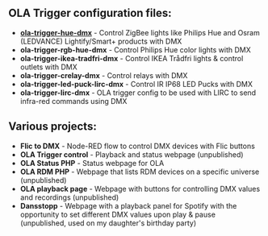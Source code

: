 ## OLA Trigger configuration files: 

* **[ola-trigger-hue-dmx](../ola-trigger-hue-dmx)** - Control ZigBee lights like Philips Hue and Osram (LEDVANCE) Lightify/Smart+ products with DMX
* **ola-trigger-rgb-hue-dmx** - Control Philips Hue color lights with DMX
* **ola-trigger-ikea-tradfri-dmx** - Control IKEA Trådfri lights & control outlets with DMX
* **ola-trigger-crelay-dmx** - Control relays with DMX
* **ola-trigger-led-puck-lirc-dmx** - Control IR IP68 LED Pucks with DMX
* **ola-trigger-lirc-dmx** - OLA trigger config to be used with LIRC to send infra-red commands using DMX

## Various projects:   

* **Flic to DMX** - Node-RED flow to control DMX devices with Flic buttons
* **OLA Trigger control** - Playback and status webpage (unpublished)
* **OLA Status PHP** - Status webpage for OLA
* **OLA RDM PHP** - Webpage that lists RDM devices on a specific universe (unpublished)
* **OLA playback page** - Webpage with buttons for controlling DMX values and recordings (unpublished)
* **Dansstopp** - Webpage with a playback panel for Spotify with the opportunity to set different DMX values upon play & pause (unpublished, used on my daughter's birthday party)
